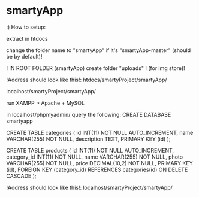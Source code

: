# smartyApp
:)
How to setup:

extract in htdocs

change the folder name to "smartyApp" if it's "smartyApp-master" (should be by default)!

! IN ROOT FOLDER (smartyApp) create folder "uploads" ! (for img store)!

!Address should look like this!:
htdocs/smartyProject/smartyApp/

localhost/smartyProject/smartyApp/

run XAMPP > Apache + MySQL

in localhost/phpmyadmin/
query the following:
CREATE DATABASE smartyapp

CREATE TABLE categories (
  id INT(11) NOT NULL AUTO_INCREMENT,
  name VARCHAR(255) NOT NULL,
  description TEXT,
  PRIMARY KEY (id)
);

CREATE TABLE products (
  id INT(11) NOT NULL AUTO_INCREMENT,
  category_id INT(11) NOT NULL,
  name VARCHAR(255) NOT NULL,
  photo VARCHAR(255) NOT NULL,
  price DECIMAL(10,2) NOT NULL,
  PRIMARY KEY (id),
  FOREIGN KEY (category_id) REFERENCES categories(id) ON DELETE CASCADE
);

!Address should look like this!:
localhost/smartyProject/smartyApp/
